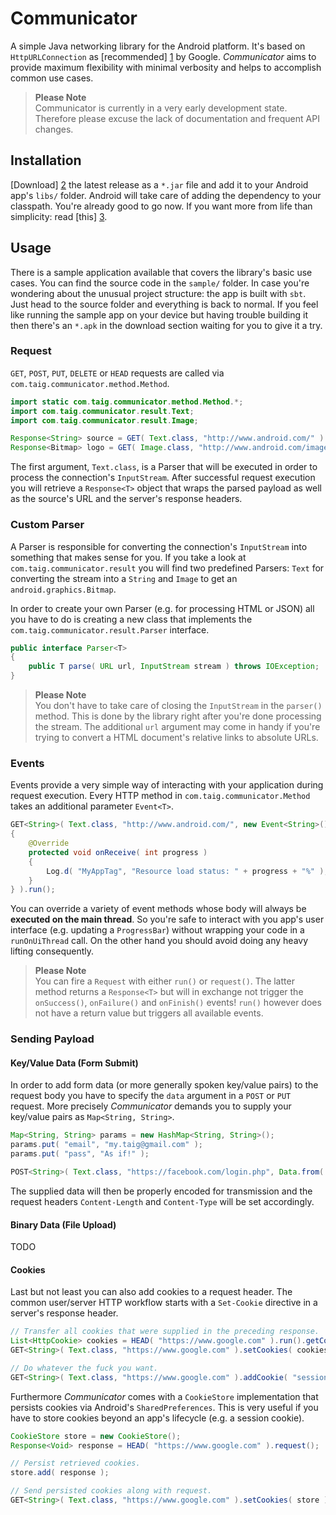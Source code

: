 # Communicator

A simple Java networking library for the Android platform. It's based on `HttpURLConnection` as [recommended] [1] by
Google. *Communicator* aims to provide maximum flexibility with minimal verbosity and helps to accomplish common use
cases.

> **Please Note**  
> Communicator is currently in a very early development state. Therefore please excuse the lack of documentation and
> frequent API changes.

## Installation

[Download] [2] the latest release as a `*.jar` file and add it to your Android app's `libs/` folder. Android will
take care of adding the dependency to your classpath. You're already good to go now. If you want more from life than
simplicity: read [this] [3].

## Usage

There is a sample application available that covers the library's basic use cases. You can find the source code in the
`sample/` folder. In case you're wondering about the unusual project structure: the app is built with `sbt`. Just head
to the source folder and everything is back to normal. If you feel like running the sample app on your device but having
trouble building it then there's an `*.apk` in the download section waiting for you to give it a try.

### Request

`GET`, `POST`, `PUT`, `DELETE` or `HEAD` requests are called via `com.taig.communicator.method.Method`.

````java
import static com.taig.communicator.method.Method.*;
import com.taig.communicator.result.Text;
import com.taig.communicator.result.Image;

Response<String> source = GET( Text.class, "http://www.android.com/" ).followRedirects( true ).request();
Response<Bitmap> logo = GET( Image.class, "http://www.android.com/images/logo.png" ).request();
````

The first argument, `Text.class`, is a Parser that will be executed in order to process the connection's `InputStream`.
After successful request execution you will retrieve a `Response<T>` object that wraps the parsed payload as well as
the source's URL and the server's response headers.

### Custom Parser

A Parser is responsible for converting the connection's `InputStream` into something that makes sense for you.
If you take a look at `com.taig.communicator.result` you will find two predefined Parsers: `Text` for converting the
stream into a `String` and `Image` to get an `android.graphics.Bitmap`.

In order to create your own Parser (e.g. for processing HTML or JSON) all you have to do is creating a new class that
implements the `com.taig.communicator.result.Parser` interface.

````java
public interface Parser<T>
{
	public T parse( URL url, InputStream stream ) throws IOException;
}
````

> **Please Note**  
> You don't have to take care of closing the `InputStream` in the `parser()` method. This is done by the library right
> after you're done processing the stream. The additional `url` argument may come in handy if you're trying to convert
> a HTML document's relative links to absolute URLs.

### Events

Events provide a very simple way of interacting with your application during request execution. Every HTTP method in
`com.taig.communicator.Method` takes an additional parameter `Event<T>`.

````java
GET<String>( Text.class, "http://www.android.com/", new Event<String>()
{
	@Override
	protected void onReceive( int progress )
	{
		Log.d( "MyAppTag", "Resource load status: " + progress + "%" );
	}
} ).run();
````

You can override a variety of event methods whose body will always be **executed on the main thread**. So you're safe
to interact with you app's user interface (e.g. updating a `ProgressBar`) without wrapping your code in a
`runOnUiThread` call. On the other hand you should avoid doing any heavy lifting consequently.

> **Please Note**  
> You can fire a `Request` with either `run()` or `request()`. The latter method returns a `Response<T>` but will in
> exchange not trigger the `onSuccess()`, `onFailure()` and `onFinish()` events! `run()` however does not have a return
> value but triggers all available events.

### Sending Payload

#### Key/Value Data (Form Submit)

In order to add form data (or more generally spoken key/value pairs) to the request body you have to specify the `data`
argument in a `POST` or `PUT` request. More precisely *Communicator* demands you to supply your key/value pairs as
`Map<String, String>`.

````java
Map<String, String> params = new HashMap<String, String>();
params.put( "email", "my.taig@gmail.com" );
params.put( "pass", "As if!" );

POST<String>( Text.class, "https://facebook.com/login.php", Data.from( params ) ).run();
````

The supplied data will then be properly encoded for transmission and the request headers `Content-Length` and
`Content-Type` will be set accordingly.

#### Binary Data (File Upload)

TODO

#### Cookies

Last but not least you can also add cookies to a request header. The common user/server HTTP workflow starts with a
`Set-Cookie` directive in a server's response header.

````java
// Transfer all cookies that were supplied in the preceding response.
List<HttpCookie> cookies = HEAD( "https://www.google.com" ).run().getCookies();
GET<String>( Text.class, "https://www.google.com" ).setCookies( cookies ).run();

// Do whatever the fuck you want.
GET<String>( Text.class, "https://www.google.com" ).addCookie( "session", "1234" ).run();
````

Furthermore *Communicator* comes with a `CookieStore` implementation that persists cookies via Android's
`SharedPreferences`. This is very useful if you have to store cookies beyond an app's lifecycle (e.g. a session cookie).

````java
CookieStore store = new CookieStore();
Response<Void> response = HEAD( "https://www.google.com" ).request();

// Persist retrieved cookies.
store.add( response );

// Send persisted cookies along with request.
GET<String>( Text.class, "https://www.google.com" ).setCookies( store ).run();
````

[1]: http://android-developers.blogspot.de/2011/09/androids-http-clients.html
[2]: https://github.com/Taig/Communicator/releases
[3]: http://tools.android.com/recent/dealingwithdependenciesinandroidprojects